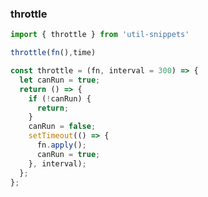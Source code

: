 ### throttle

<template>
    <b>Use</b>
</template>

```ts
import { throttle } from 'util-snippets'

throttle(fn(),time)
```

<template>
    <b>Code</b>
</template>

```ts
const throttle = (fn, interval = 300) => {
  let canRun = true;
  return () => {
    if (!canRun) {
      return;
    }
    canRun = false;
    setTimeout(() => {
      fn.apply();
      canRun = true;
    }, interval);
  };
};

```


<style>
    b {
        color: #3eaf7c;
    }
</style>

